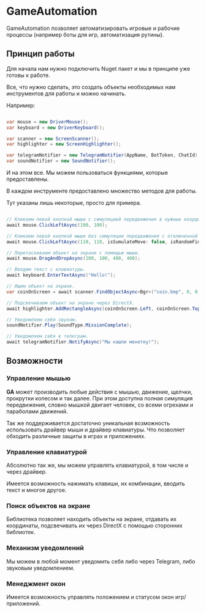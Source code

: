 # GameAutomation

GameAutomation позволяет автоматизировать игровые и рабочие процессы (например боты для игр, автоматизация рутины).

## Принцип работы
Для начала нам нужно подключить Nuget пакет и мы в принципе уже готовы к работе.

Все, что нужно сделать, это создать объекты необходимых нам инструментов для работы и можно начинать.

Например:

```csharp

var mouse = new DriverMouse();
var keyboard = new DriverKeyboard();

var scanner = new ScreenScanner();
var highlighter = new ScreenHighlighter();

var telegramNotifier = new TelegramNotifier(AppName, BotToken, ChatId);
var soundNotifier = new SoundNotifier();

```

И на этом все. Мы можем пользоваться функциями, которые предоставлены.

В каждом инструменте предоставлено множество методов для работы.

Тут указаны лишь некоторые, просто для примера.

```csharp

// Кликаем левой кнопкой мыши с симуляцией передвижения в нужные координаты.
await mouse.ClickLeftAsync(100, 100);

// Кликаем левой кнопкой мыши без симуляции передвижения с отключенной погрешностью финальной позиции.
await mouse.ClickLeftAsync(110, 110, isSumulateMove: false, isRandomFinalPosition: false);

// Перетаскиваем объект на экране с помощью мыши.
await mouse.DragAndDropAsync(100, 100, 400, 400);

// Вводим текст с клавиатуры.
await keyboard.EnterTextAsync("Hello!");

// Ищем объект на экране.
var coinOnScreen = await scanner.FindObjectAsync<Bgr>("coin.bmp", 0, 0, 1920, 1080, acceptableInaccuracyPercentage: 5);

// Подсвечиваем объект на экране через DirectX.
await highlighter.AddRectangleAsync(coinOnScreen.Left, coinOnScreen.Top, coinOnScreen.Right, coinOnScreen.Bottom, 2, ColorType.Magneta);

// Уведомляем себя звуком.
soundNotifier.Play(SoundType.MissionComplete);

// Уведомляем себя в телеграм.
await telegramNotifier.NotifyAsync("Мы нашли монетку!");

```
## Возможности

### Управление мышью

**GA** может производить любые действия с мышью, движение, щелчки, прокрутки колесом и так далее. При этом доступна полная симуляция передвижения, словно мышкой двигает человек, со всеми огрехами и параболами движений.

Так же поддерживается достаточно уникальная возможность использовать драйвер мыши и драйвер клавиатуры. Что позволяет обходить различные защиты в играх и приложениях.

### Управление клавиатурой

Абсолютно так же, мы можем управлять клавиатурой, в том числе и через драйвер.

Имеется возможность нажимать клавиши, их комбинации, вводить текст и многое другое.

### Поиск объектов на экране

Библиотека позволяет находить объекты на экране, отдавать их координаты, подсвечивать их через DirectX с помощью сторонних библиотек.

### Механизм уведомлений

Мы можем в любой момент уведомить себя либо через Telegram, либо звуковым уведомлением.

### Менеджмент окон

Имеется возможность управлять положением и статусом окон игр/приложений.

